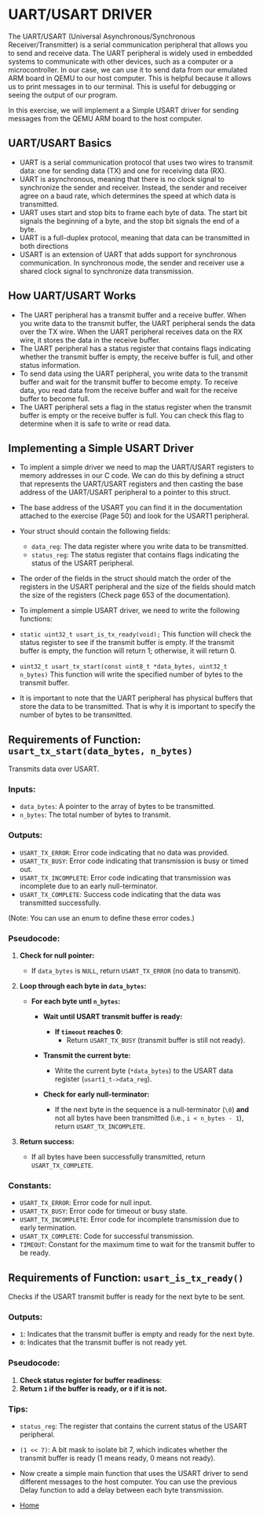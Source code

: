 # UART/USART DRIVER

The UART/USART (Universal Asynchronous/Synchronous Receiver/Transmitter) is a serial communication
peripheral that allows you to send and receive data. The UART peripheral is widely used in embedded
systems to communicate with other devices, such as a computer or a microcontroller. In our case, we
can use it to send data from our emulated ARM board in QEMU to our host computer. This is helpful
because it allows us to print messages in to our terminal. This is useful for debugging or seeing
the output of our program. 

In this exercise, we will implement a a Simple USART driver for sending messages from the QEMU ARM
board to the host computer. 

## UART/USART Basics
- UART is a serial communication protocol that uses two wires to transmit data: one for sending
  data (TX) and one for receiving data (RX).
- UART is asynchronous, meaning that there is no clock signal to synchronize the sender and
  receiver. Instead, the sender and receiver agree on a baud rate, which determines the speed at
  which data is transmitted.
- UART uses start and stop bits to frame each byte of data. The start bit signals the beginning of a
  byte, and the stop bit signals the end of a byte.
- UART is a full-duplex protocol, meaning that data can be transmitted in both directions
- USART is an extension of UART that adds support for synchronous communication. In synchronous
  mode, the sender and receiver use a shared clock signal to synchronize data transmission.

## How UART/USART Works
- The UART peripheral has a transmit buffer and a receive buffer. When you write data to the transmit
  buffer, the UART peripheral sends the data over the TX wire. When the UART peripheral receives data
  on the RX wire, it stores the data in the receive buffer.
- The UART peripheral has a status register that contains flags indicating whether the transmit buffer
  is empty, the receive buffer is full, and other status information.
- To send data using the UART peripheral, you write data to the transmit buffer and wait for the transmit
  buffer to become empty. To receive data, you read data from the receive buffer and wait for the receive
  buffer to become full.
- The UART peripheral sets a flag in the status register when the transmit buffer is empty or the
  receive buffer is full. You can check this flag to determine when it is safe to write or read
  data. 

## Implementing a Simple USART Driver
- To implent a simple driver we need to map the UART/USART registers to memory addresses in our C
  code. We can do this by defining a struct that represents the UART/USART registers and then
  casting the base address of the UART/USART peripheral to a pointer to this struct.
- The base address of the USART you can find it in the documentation attached to the exercise (Page
  50) and look for the USART1 peripheral.
- Your struct should contain the following fields:
  - `data_reg`: The data register where you write data to be transmitted.
  - `status_reg`: The status register that contains flags indicating the status of the USART peripheral.

- The order of the fields in the struct should match the order of the registers in the USART
  peripheral and the size of the fields should match the size of the registers (Check page 653 of
  the documentation).

- To implement a simple USART driver, we need to write the following functions:
- `static uint32_t usart_is_tx_ready(void);` This function will check the status register to see if the
  transmit buffer is empty. If the transmit buffer is empty, the function will return 1; otherwise, it
  will return 0.
- `uint32_t usart_tx_start(const uint8_t *data_bytes, uint32_t n_bytes)` This function will write
  the specified number of bytes to the transmit buffer.
- It is important to note that the UART peripheral has physical buffers that store the data to be
  transmitted. That is why it is important to specify the number of bytes to be transmitted.

## Requirements of Function: `usart_tx_start(data_bytes, n_bytes)`
Transmits data over USART.

### Inputs:
- `data_bytes`: A pointer to the array of bytes to be transmitted.
- `n_bytes`: The total number of bytes to transmit.

### Outputs:
- `USART_TX_ERROR`: Error code indicating that no data was provided.
- `USART_TX_BUSY`: Error code indicating that transmission is busy or timed out.
- `USART_TX_INCOMPLETE`: Error code indicating that transmission was incomplete due to an early null-terminator.
- `USART_TX_COMPLETE`: Success code indicating that the data was transmitted successfully.

(Note: You can use an enum to define these error codes.)

### Pseudocode:
1. **Check for null pointer:**
   - If `data_bytes` is `NULL`, return `USART_TX_ERROR` (no data to transmit).
   
2. **Loop through each byte in `data_bytes`:**
   - **For each byte untl `n_bytes`:**
     - **Wait until USART transmit buffer is ready:**
         - **If `timeout` reaches 0**: 
           - Return `USART_TX_BUSY` (transmit buffer is still not ready).
       
     - **Transmit the current byte:**
       - Write the current byte (`*data_bytes`) to the USART data register (`usart1_t->data_reg`).
     
     - **Check for early null-terminator:**
       - If the next byte in the sequence is a null-terminator (`\0`) **and** not all bytes have
         been transmitted (i.e., `i < n_bytes - 1`), return `USART_TX_INCOMPLETE`.
       
3. **Return success:**
   - If all bytes have been successfully transmitted, return `USART_TX_COMPLETE`.

### Constants:
- `USART_TX_ERROR`: Error code for null input.
- `USART_TX_BUSY`: Error code for timeout or busy state.
- `USART_TX_INCOMPLETE`: Error code for incomplete transmission due to early termination.
- `USART_TX_COMPLETE`: Code for successful transmission.
- `TIMEOUT`: Constant for the maximum time to wait for the transmit buffer to be ready.

## Requirements of Function: `usart_is_tx_ready()`
Checks if the USART transmit buffer is ready for the next byte to be sent.

### Outputs:
- `1`: Indicates that the transmit buffer is empty and ready for the next byte.
- `0`: Indicates that the transmit buffer is not ready yet.

### Pseudocode:
1. **Check status register for buffer readiness**:
3. **Return `1` if the buffer is ready, or `0` if it is not.**
   
### Tips:
- `status_reg`: The register that contains the current status of the USART peripheral.
- `(1 << 7)`: A bit mask to isolate bit 7, which indicates whether the transmit buffer is ready (1 means ready, 0 means not ready).

- Now create a simple main function that uses the USART driver to send different messages to the host
computer. You can use the previous Delay function to add a delay between each byte transmission. 

- [Home](/README.md)
